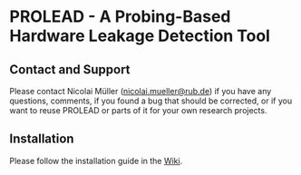 # PROLEAD - A Probing-Based Hardware Leakage Detection Tool

## Contact and Support
Please contact Nicolai Müller (nicolai.mueller@rub.de) if you have any questions, comments, if you found a bug that should be corrected, or if you want to reuse PROLEAD or parts of it for your own research projects.

## Installation 
Please follow the installation guide in the <a href="https://github.com/ChairImpSec/PROLEAD/wiki/Installation">Wiki</a>.
